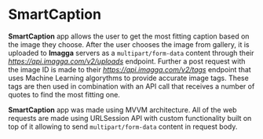 # SmartCaption

**SmartCaption** app allows the user to get the most fitting caption based on the image they choose. After the user chooses the image from gallery, it is uploaded to **Imagga** servers as a `multipart/form-data` content through their _https://api.imagga.com/v2/uploads_ endpoint. Further a post request with the image ID is made to their _https://api.imagga.com/v2/tags_ endpoint that uses Machine Learning algorythms to provide accurate image tags. These tags are then used in combination with an API call that receives a number of quotes to find the most fitting one.

**SmartCaption** app was made using MVVM architecture. All of the web requests are made using URLSession API with custom functionality built on top of it allowing to send `multipart/form-data` content in request body.
